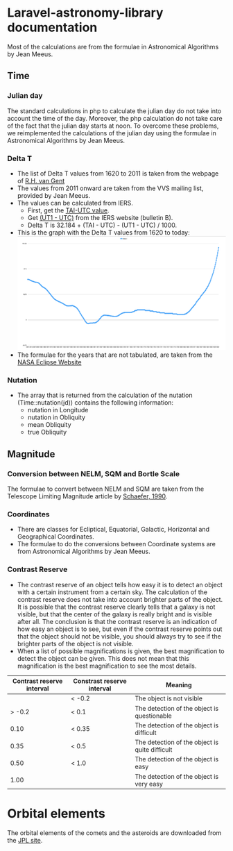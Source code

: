 # Laravel-astronomy-library documentation

Most of the calculations are from the formulae in Astronomical Algorithms by Jean Meeus.

## Time

### Julian day

The standard calculations in php to calculate the julian day do not take into account the time of the day. Moreover, the php calculation do not take care of the fact that the julian day starts at noon.  To overcome these problems, we reimplemented the calculations of the julian day using the formulae in Astronomical Algorithms by Jean Meeus.

### Delta T

- The list of Delta T values from 1620 to 2011 is taken from the webpage of [R.H. van Gent](https://www.staff.science.uu.nl/~gent0113/deltat/deltat.htm)
- The values from 2011 onward are taken from the VVS mailing list, provided by Jean Meeus.
- The values can be calculated from IERS.
  - First, get the [TAI-UTC value](ftp://cddis.gsfc.nasa.gov/pub/products/iers/tai-utc.dat).
  - Get [(UT1 - UTC)](https://www.iers.org/IERS/EN/DataProducts/EarthOrientationData/eop.html) from the IERS website (bulletin B).
  - Delta T is 32.184 + (TAI - UTC) - (UT1 - UTC) / 1000.
- This is the graph with the Delta T values from 1620 to today:
![Delta t values](deltat.png "Delta T values")
- The formulae for the years that are not tabulated, are taken from the [NASA Eclipse Website](https://eclipse.gsfc.nasa.gov/SEcat5/deltatpoly.html)

### Nutation

- The array that is returned from the calculation of the nutation (Time::nutation(jd)) contains the following information:
  - nutation in Longitude
  - nutation in Obliquity
  - mean Obliquity
  - true Obliquity

## Magnitude

### Conversion between NELM, SQM and Bortle Scale

The formulae to convert between NELM and SQM are taken from the Telescope Limiting Magnitude article by [Schaefer, 1990](http://adsbit.harvard.edu/cgi-bin/nph-iarticle_query?bibcode=1990PASP..102..212S).

### Coordinates

- There are classes for Ecliptical, Equatorial, Galactic, Horizontal and Geographical Coordinates.
- The formulae to do the conversions between Coordinate systems are from Astronomical Algorithms by Jean Meeus.

### Contrast Reserve

- The contrast reserve of an object tells how easy it is to detect an object with a certain instrument from a certain sky.  The calculation of the contrast reserve does not take into account brighter parts of the object.  It is possible that the contrast reserve clearly tells that a galaxy is not visible, but that the center of the galaxy is really bright and is visible after all.  The conclusion is that the contrast reserve is an indication of how easy an object is to see, but even if the contrast reserve points out that the object should not be visible, you should always try to see if the brighter parts of the object is not visible.
- When a list of possible magnifications is given, the best magnification to detect the object can be given.  This does not mean that this magnification is the best magnification to see the most details.

| Contrast reserve interval | Constrast reserve interval | Meaning |
|----| ----| ---|
| | < -0.2 | The object is not visible |
| > -0.2 | < 0.1 | The detection of the object is questionable |
| 0.10 | < 0.35 | The detection of the object is difficult |
| 0.35 | < 0.5 | The detection of the object is quite difficult |
| 0.50 | < 1.0 | The detection of the object is easy |
| 1.00 |  | The detection of the object is very easy |

# Orbital elements

The orbital elements of the comets and the asteroids are downloaded from the [JPL site](https://ssd.jpl.nasa.gov/?sb_elem).
